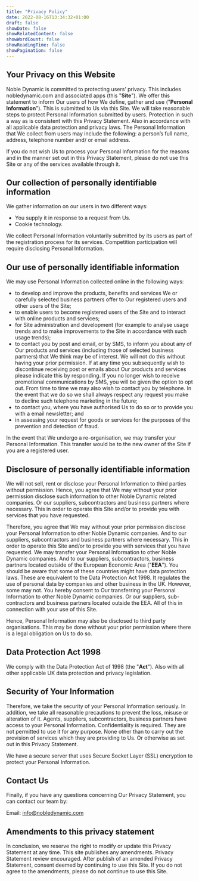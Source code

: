 ```yaml
---
title: "Privacy Policy"
date: 2022-08-16T13:34:32+01:00
draft: false
showDate: false
showRelatedContent: false
showWordCount: false
showReadingTime: false
showPagination: false
---
```


## Your Privacy on this Website
Noble Dynamic is committed to protecting users’ privacy. This includes nobledynamic.com and associated apps (this "**Site**"). We offer this statement to inform Our users of how We define, gather and use ("**Personal Information**"). This is submitted to Us via this Site. We will take reasonable steps to protect Personal Information submitted by users. Protection in such a way as is consistent with this Privacy Statement. Also in accordance with all applicable data protection and privacy laws. The Personal Information that We collect from users may include the following: a person’s full name, address, telephone number and/ or email address.

If you do not wish Us to process your Personal Information for the reasons and in the manner set out in this Privacy Statement, please do not use this Site or any of the services available through it.

## Our collection of personally identifiable information
We gather information on our users in two different ways:

* You supply it in response to a request from Us.
* Cookie technology.

We collect Personal Information voluntarily submitted by its users as part of the registration process for its services. Competition participation will require disclosing Personal Information.

## Our use of personally identifiable information
We may use Personal Information collected online in the following ways:

* to develop and improve the products, benefits and services We or carefully selected business partners offer to Our registered users and other users of the Site;
* to enable users to become registered users of the Site and to interact with online products and services;
* for Site administration and development (for example to analyse usage trends and to make improvements to the Site in accordance with such usage trends);
* to contact you by post and email, or by SMS, to inform you about any of Our products and services (including those of selected business partners) that We think may be of interest. We will not do this without having your prior permission. If at any time you subsequently wish to discontinue receiving post or emails about Our products and services please indicate this by responding. If you no longer wish to receive promotional communications by SMS, you will be given the option to opt out. From time to time we may also wish to contact you by telephone. In the event that we do so we shall always respect any request you make to decline such telephone marketing in the future;
* to contact you, where you have authorised Us to do so or to provide you with a email newsletter; and
* in assessing your request for goods or services for the purposes of the prevention and detection of fraud.

In the event that We undergo a re-organisation, we may transfer your Personal Information. This transfer would be to the new owner of the Site if you are a registered user.

## Disclosure of personally identifiable information
We will not sell, rent or disclose your Personal Information to third parties without permission. Hence, you agree that We may without your prior permission disclose such information to other Noble Dynamic related companies. Or our suppliers, subcontractors and business partners where necessary. This in order to operate this Site and/or to provide you with services that you have requested.

Therefore, you agree that We may without your prior permission disclose your Personal Information to other Noble Dynamic companies. And to our suppliers, subcontractors and business partners where necessary. This in order to operate this Site and/or to provide you with services that you have requested. We may transfer your Personal Information to other Noble Dynamic companies. And to our suppliers, subcontractors, business partners located outside of the European Economic Area ("**EEA**"). You should be aware that some of these countries might have data protection laws. These are equivalent to the Data Protection Act 1998. It regulates the use of personal data by companies and other business in the UK. However, some may not. You hereby consent to Our transferring your Personal Information to other Noble Dynamic companies. Or our suppliers, sub-contractors and business partners located outside the EEA. All of this in connection with your use of this Site.

Hence, Personal Information may also be disclosed to third party organisations. This may be done without your prior permission where there is a legal obligation on Us to do so.

## Data Protection Act 1998
We comply with the Data Protection Act of 1998 (the "**Act**"). Also with all other applicable UK data protection and privacy legislation.

## Security of Your Information
Therefore, we take the security of your Personal Information seriously. In addition, we take all reasonable precautions to prevent the loss, misuse or alteration of it. Agents, suppliers, subcontractors, business partners have access to your Personal Information. Confidentiality is required. They are not permitted to use it for any purpose. None other than to carry out the provision of services which they are providing to Us. Or otherwise as set out in this Privacy Statement.

We have a secure server that uses Secure Socket Layer (SSL) encryption to protect your Personal Information.

## Contact Us
Finally, if you have any questions concerning Our Privacy Statement, you can contact our team by:

Email: info@nobledynamic.com

## Amendments to this privacy statement
In conclusion, we reserve the right to modify or update this Privacy Statement at any time. This site publishes any amendments. Privacy Statement review encouraged. After publish of an amended Privacy Statement, consent deemed by continuing to use this Site. If you do not agree to the amendments, please do not continue to use this Site.
